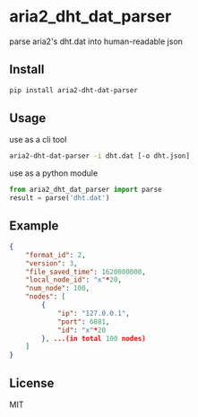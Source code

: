 # aria2_dht_dat_parser

parse aria2's dht.dat into human-readable json

## Install

```bash
pip install aria2-dht-dat-parser
```

## Usage

use as a cli tool

```bash
aria2-dht-dat-parser -i dht.dat [-o dht.json]
```

use as a python module

```python
from aria2_dht_dat_parser import parse
result = parse('dht.dat')
```

## Example

```json
{
    "format_id": 2,
    "version": 3,
    "file_saved_time": 1620000000,
    "local_node_id": "x"*20,
    "num_node": 100,
    "nodes": [
        {
            "ip": "127.0.0.1",
            "port": 6881,
            "id": "x"*20
        }, ...(in total 100 nodes)
    ]
}
```

## License

MIT
